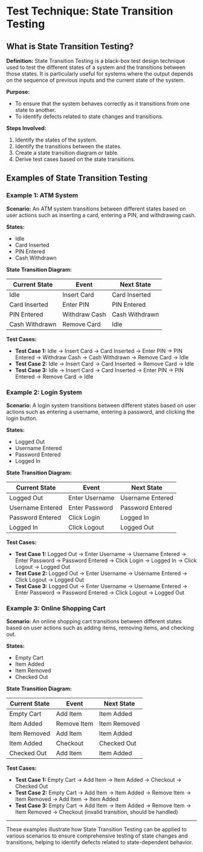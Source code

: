 # Test Technique: State Transition Testing

## What is State Transition Testing?

**Definition:**
State Transition Testing is a black-box test design technique used to test the different states of a system and the transitions between those states. It is particularly useful for systems where the output depends on the sequence of previous inputs and the current state of the system.

**Purpose:**
- To ensure that the system behaves correctly as it transitions from one state to another.
- To identify defects related to state changes and transitions.

**Steps Involved:**
1. Identify the states of the system.
2. Identify the transitions between the states.
3. Create a state transition diagram or table.
4. Derive test cases based on the state transitions.

## Examples of State Transition Testing

### Example 1: ATM System

**Scenario:**
An ATM system transitions between different states based on user actions such as inserting a card, entering a PIN, and withdrawing cash.

**States:**
- Idle
- Card Inserted
- PIN Entered
- Cash Withdrawn

**State Transition Diagram:**

| Current State | Event           | Next State     |
|---------------|------------------|----------------|
| Idle          | Insert Card      | Card Inserted  |
| Card Inserted | Enter PIN        | PIN Entered    |
| PIN Entered   | Withdraw Cash    | Cash Withdrawn |
| Cash Withdrawn| Remove Card      | Idle           |

**Test Cases:**
- **Test Case 1:** Idle -> Insert Card -> Card Inserted -> Enter PIN -> PIN Entered -> Withdraw Cash -> Cash Withdrawn -> Remove Card -> Idle
- **Test Case 2:** Idle -> Insert Card -> Card Inserted -> Remove Card -> Idle
- **Test Case 3:** Idle -> Insert Card -> Card Inserted -> Enter PIN -> PIN Entered -> Remove Card -> Idle

### Example 2: Login System

**Scenario:**
A login system transitions between different states based on user actions such as entering a username, entering a password, and clicking the login button.

**States:**
- Logged Out
- Username Entered
- Password Entered
- Logged In

**State Transition Diagram:**

| Current State    | Event          | Next State       |
|------------------|-----------------|------------------|
| Logged Out       | Enter Username  | Username Entered |
| Username Entered | Enter Password  | Password Entered |
| Password Entered | Click Login     | Logged In        |
| Logged In        | Click Logout    | Logged Out       |

**Test Cases:**
- **Test Case 1:** Logged Out -> Enter Username -> Username Entered -> Enter Password -> Password Entered -> Click Login -> Logged In -> Click Logout -> Logged Out
- **Test Case 2:** Logged Out -> Enter Username -> Username Entered -> Click Logout -> Logged Out
- **Test Case 3:** Logged Out -> Enter Username -> Username Entered -> Enter Password -> Password Entered -> Click Logout -> Logged Out

### Example 3: Online Shopping Cart

**Scenario:**
An online shopping cart transitions between different states based on user actions such as adding items, removing items, and checking out.

**States:**
- Empty Cart
- Item Added
- Item Removed
- Checked Out

**State Transition Diagram:**

| Current State | Event       | Next State   |
|---------------|-------------|--------------|
| Empty Cart    | Add Item    | Item Added   |
| Item Added    | Remove Item | Item Removed |
| Item Removed  | Add Item    | Item Added   |
| Item Added    | Checkout    | Checked Out  |
| Checked Out   | Add Item    | Item Added   |

**Test Cases:**
- **Test Case 1:** Empty Cart -> Add Item -> Item Added -> Checkout -> Checked Out
- **Test Case 2:** Empty Cart -> Add Item -> Item Added -> Remove Item -> Item Removed -> Add Item -> Item Added
- **Test Case 3:** Empty Cart -> Add Item -> Item Added -> Remove Item -> Item Removed -> Checkout (invalid transition, should be handled)

---

These examples illustrate how State Transition Testing can be applied to various scenarios to ensure comprehensive testing of state changes and transitions, helping to identify defects related to state-dependent behavior.
